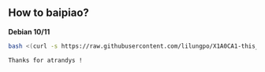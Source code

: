 ## How to baipiao?


**Debian 10/11**
```bash
bash <(curl -s https://raw.githubusercontent.com/lilungpo/X1A0CA1-this_is_a_fuqiang_tool/master/please_dont_check_shuibiao.sh)
```


`Thanks for atrandys !`




